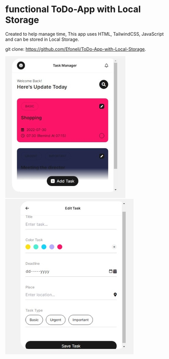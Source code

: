 # functional ToDo-App with Local Storage

Created to help manage time, 
This app uses HTML, TailwindCSS, JavaScript and can be stored in Local Storage.

git clone: https://github.com/Efoneli/ToDo-App-with-Local-Storage.

![Image of saved task](https://github.com/Efoneli/ToDo-App-with-Local-Storage/blob/master/img/img.jpeg)
![add task image](https://github.com/Efoneli/ToDo-App-with-Local-Storage/blob/master/img/img1.jpeg)
